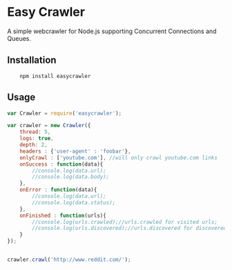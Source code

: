 Easy Crawler
========

A simple webcrawler for Node.js supporting Concurrent Connections and Queues.

## Installation

		npm install easycrawler

## Usage
```javascript
var Crawler = require('easycrawler');

var crawler = new Crawler({
	thread: 5,
	logs: true,
	depth: 2,
	headers : {'user-agent' : 'foobar'},
	onlyCrawl : ['youtube.com'], //will only crawl youtube.com links
	onSuccess : function(data){
		//console.log(data.url);
		//console.log(data.body);
	},
	onError : function(data){
		//console.log(data.url);
		//console.log(data.status);
	},
	onFinished : function(urls){
		//console.log(urls.crawled);//urls.crawled for visited urls;
		//console.log(urls.discovered);//urls.discovered for discovered urls
	}
});


crawler.crawl('http://www.reddit.com/');
```